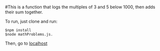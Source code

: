 #This is a function that logs the multiples of 3 and 5 below 1000, then adds their sum together.

To run, just clone and run:
````
$npm install
$node mathProblems.js.
````
Then, go to [localhost](localhost:3000)

